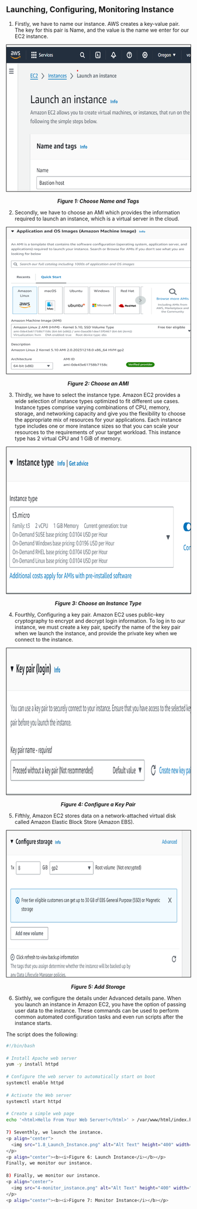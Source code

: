## Launching, Configuring, Monitoring Instance

1) Firstly, we have to name our instance. AWS creates a key-value pair. The key for this pair is Name, and the value is the name we enter for our EC2 instance.

<p align="center">
  <img src="1.1_choose_name_and_tags.png" alt="Alt Text" height="400" width="700" style="border:1px solid black;">
</p>
<p align="center"><b><i>Figure 1: Choose Name and Tags</i></b></p>

2) Secondly, we have to choose an AMI which provides the information required to launch an instance, which is a virtual server in the cloud.

<p align="center">
  <img src="1.2_Choose_an_AMI.png" alt="Alt Text" height="400" width="700" style="border:1px solid black;">
</p>
<p align="center"><b><i>Figure 2: Choose an AMI</i></b></p>

3) Thirdly, we have to select the instance type. Amazon EC2 provides a wide selection of instance types optimized to fit different use cases. Instance types comprise varying combinations of CPU, memory, storage, and networking capacity and give you the flexibility to choose the appropriate mix of resources for your applications. Each instance type includes one or more instance sizes so that you can scale your resources to the requirements of your target workload. This instance type has 2 virtual CPU and 1 GiB of memory.

<p align="center">
  <img src="1.3_Choose_an_instance_type.png" alt="Alt Text" height="400" width="700" style="border:1px solid black;">
</p>
<p align="center"><b><i>Figure 3: Choose an Instance Type</i></b></p>

4) Fourthly, Configuring a key pair. Amazon EC2 uses public–key cryptography to encrypt and decrypt login information. To log in to our instance, we must create a key pair, specify the name of the key pair when we launch the instance, and provide the private key when we connect to the instance.

<p align="center">
  <img src="1.4_Configure_a_key_pair.png" alt="Alt Text" height="400" width="700" style="border:1px solid black;">
</p>
<p align="center"><b><i>Figure 4: Configure a Key Pair</i></b></p>

5) Fifthly, Amazon EC2 stores data on a network-attached virtual disk called Amazon Elastic Block Store (Amazon EBS).

<p align="center">
  <img src="1.6_Add_Storage.png" alt="Alt Text" height="400" width="700" style="border:1px solid black;">
</p>
<p align="center"><b><i>Figure 5: Add Storage</i></b></p>

6) Sixthly, we configure the details under Advanced details pane. When you launch an instance in Amazon EC2, you have the option of passing user data to the instance. These commands can be used to perform common automated configuration tasks and even run scripts after the instance starts.

The script does the following:

```bash
#!/bin/bash

# Install Apache web server
yum -y install httpd

# Configure the web server to automatically start on boot
systemctl enable httpd

# Activate the Web server
systemctl start httpd

# Create a simple web page
echo '<html>Hello From Your Web Server!</html>' > /var/www/html/index.html

7) Seventhly, we launch the instance.
<p align="center">
  <img src="1.8_Launch_Instance.png" alt="Alt Text" height="400" width="700" style="border:1px solid black;">
</p>
<p align="center"><b><i>Figure 6: Launch Instance</i></b></p>
Finally, we monitor our instance.

8) Finally, we monitor our instance.
<p align="center">
  <img src="4-monitor_instance.png" alt="Alt Text" height="400" width="700" style="border:1px solid black;">
</p>
<p align="center"><b><i>Figure 7: Monitor Instance</i></b></p>
